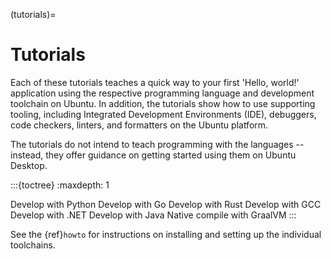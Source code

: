 (tutorials)=
# Tutorials

Each of these tutorials teaches a quick way to your first 'Hello, world!' application using the respective programming language and development toolchain on Ubuntu. In addition, the tutorials show how to use supporting tooling, including Integrated Development Environments (IDE), debuggers, code checkers, linters, and formatters on the Ubuntu platform.

The tutorials do not intend to teach programming with the languages -- instead, they offer guidance on getting started using them on Ubuntu Desktop.

:::{toctree}
:maxdepth: 1

Develop with Python <python-use>
Develop with Go <go-use>
Develop with Rust <rust-use>
Develop with GCC <gcc-use>
Develop with .NET <dotnet-use>
Develop with Java <java-use>
Native compile with GraalVM <graalvm-use>
:::

See the {ref}`howto` for instructions on installing and setting up the individual toolchains.

